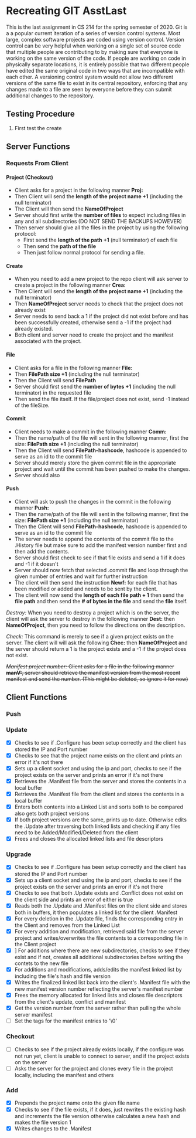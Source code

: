 # Recreating GIT AsstLast
This is the last assignment in CS 214 for the spring semester of 2020. Git is a a popular current iteration of a series of version control systems. Most large, complex software projects are coded using version control. Version control can be very helpful when working on a single set of source code that multiple people are contributing to by making sure that everyone is working on the same version of the code. If people are working on code in physically separate locations, it is entirely possible that two different people have edited the same original code in two ways that are incompatible with each other. A versioning control system would not allow two different versions of the same file to exist in its central repository, enforcing that any changes made to a file are seen by everyone before they can submit additional changes to the repository.

## Testing Procedure

1. First test the create 

## Server Functions

### Requests From Client

#### Project (Checkout)
- Client asks for a project in the following manner **Proj:**
- Then Client will send the **length of the project name +1** (including the null terminator) 
- The Client will then send the **NameOfProject**
- Server should first write the **number of files** to expect including files in any and all subdirectories (DO NOT SEND THE BACKUPS HOWEVER)
- Then server should give all the files in the project by using the following protocol:
  - First send the **length of the path +1** (null terminator) of each file
  - Then send the **path of the file** 
  - Then just follow normal protocol for sending a file.

#### Create
- When you need to add a new project to the repo client will ask server to create a project in the following manner **Crea:**
- Then Client will send the **length of the project name +1** (including the null terminator)
- Then **NameOfProject** server needs to check that the project does not already exist
- Server needs to send back a 1 if the project did not exist before and has been successfully created, otherwise send a -1 if the project had already existed.
- Both client and server need to create the project and the manifest associated with the project.

#### File
- Client asks for a file in the following manner **File:** 
- Then **FilePath size +1** (including the null terminator)
- Then the Client will send **FilePath**
- Server should first send the **number of bytes +1** (including the null terminator) in the requested file
- Then send the file itself. If the file/project does not exist, send -1 instead of the fileSize.

#### Commit
- Client needs to make a commit in the following manner **Comm:**
- Then the name/path of the file will sent in the following manner, first the size: **FilePath size +1** (including the null terminator)
- Then the Client will send **FilePath-hashcode**, hashcode is appended to serve as an id to the commit file
- Server should merely store the given commit file in the appropriate project and wait until the commit has been pushed to make the changes.
- Server should also

#### Push
- Client will ask to push the changes in the commit in the following manner **Push:**
- Then the name/path of the file will sent in the following manner, first the size: **FilePath size +1** (including the null terminator)
- Then the Client will send **FilePath-hashcode**, hashcode is appended to serve as an id to the commit file
- The server needs to append the contents of the commit file to the .History file but make sure to add the manifest version number first and then add the contents.
- Server should first check to see if that file exists and send a 1 if it does and -1 if it doesn't
- Server should now fetch that selected .commit file and loop through the given number of entries and wait for further instruction
- The client will then send the instruction **Newf:** for each file that has been modified or added and needs to be sent by the client.
- The client will now send the **length of each file path + 1** then send the **file path** and then send the **# of bytes in the file** and send the **file** itself.

*Destroy:* When you need to destroy a project which is on the server, the client will ask the server to destroy in the following manner **Dest:** then **NameOfProject**, then you need to follow the directions on the description.

*Check:* This command is merely to see if a given project exists on the server. The client will will ask the following **Chec:** then **NameOfProject** and the server should return a 1 is the project exists and a -1 if the project does not exist.

~~*Manifest project number:* Client asks for a file in the following manner **manV:**, server should retrieve the manifest version from the most recent manifest and send the number. (This might be deleted, so ignore it for now)~~

## Client Functions

### Push


### Update
* [x] Checks to see if .Configure has been setup correctly and the client has stored the IP and Port number
* [x] Checks to see that the project name exists on the client and prints an error if it's not there
* [x] Sets up a client socket and using the ip and port, checks to see if the project exists on the server and prints an error if it's not there
* [x] Retrieves the .Manifest file from the server and stores the contents in a local buffer
* [x] Retrieves the .Manifest file from the client and stores the contents in a local buffer
* [x] Enters both contents into a Linked List and sorts both to be compared also gets both project versions
* [x] If both project versions are the same, prints up to date. Otherwise edits the .Update after traversing both linked lists and checking if any files need to be Added/Modified/Deleted from the client
* [x] Frees and closes the allocated linked lists and file descriptors

### Upgrade
* [x] Checks to see if .Configure has been setup correctly and the client has stored the IP and Port number
* [x] Sets up a client socket and using the ip and port, checks to see if the project exists on the server and prints an error if it's not there
* [x] Checks to see that both .Update exists and .Conflict does not exist on the client side and prints an error of either is true
* [x] Reads both the .Update and .Manifest files on the client side and stores both in buffers, it then populates a linked list for the client .Manifest
* [x] For every deletion in the .Update file, finds the corresponding entry in the Client and removes from the Linked List
* [x] For every addition and modification, retrieved said file from the server project and writes/overwrites the file contents to a corresponding file in the Client project
* [x] ] For additions where there are new subdirectories, checks to see if they exist and if not, creates all additional subdirectories before writing the contets to the new file
* [x] For additions and modifications, adds/edits the manifest linked list by including the file's hash and file version
* [x] Writes the finalized linked list back into the client's .Manifest file with the new manifest version number reflecting the server's manifest number
* [x] Frees the memory allocated for linked lists and closes file descriptors from the client's update, conflict and manifest
* [x] Get the version number from the server rather than pulling the whole server manifest
* [ ] Set the tags for the manifest entries to '\0'

### Checkout
* [ ] Checks to see if the project already exists locally, if the configure was not run yet, client is unable to connect to server, and if the project exists on the server
* [ ] Asks the server for the project and clones every file in the project locally, including the manifest and others

### Add
* [x] Prepends the project name onto the given file name
* [x] Checks to see if the file exists, if it does, just rewrites the existing hash and increments the file version otherwise calculates a new hash and makes the file version 1
* [x] Writes changes to the .Manifest